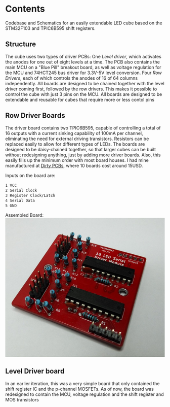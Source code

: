 # Contents
Codebase and Schematics for an easily extendable LED cube based on the STM32F103 and TPIC6B595 shift registers.

## Structure
The cube uses two types of driver PCBs: One *Level driver*, which activates the anodes for one out of eight levels at a time. The PCB also contains the main MCU on a "Blue Pill" breakout board, as well as voltage regulation for the MCU and 74HCT245 bus driver for 3.3V-5V level conversion.
Four *Row Drivers*, each of which controls the anodes of 16 of 64 columns independently.
All boards are designed to be chained together with the level driver coming first, followed by the row drivers.
This makes it possible to control the cube with just 3 pins on the MCU. All boards are designed to be extendable and reusable for cubes that require more or less contol pins

## Row Driver Boards
The driver board contains two TPIC6B595, capable of controlling a total of 16 outputs with a current sinking capability of 100mA per channel, eliminating the need for external driving transistors. Resistors can be replaced easily to allow for different types of LEDs. The boards are designed to be daisy-chained together, so that larger cubes can be built without redesigning anything, just by adding more driver boards. Also, this easily fills up the minimum order with most board houses. I had mine
manufactured at [Dirty PCBs](www.dirtypcbs.com), where 10 boards cost around 15USD.

Inputs on the board are:

    1 VCC
    2 Serial Clock
    3 Register Clock/Latch
    4 Serial Data
    5 GND

Assembled Board:
![Assembled Driver Board](/img/board_asem.jpg)

## Level Driver board
In an earlier iteration, this was a very simple board that only contained the shift register IC and the p-channel MOSFETs. As of now, the board was redesigned to contain the MCU, voltage regulation and the shift register and MOS transistors
